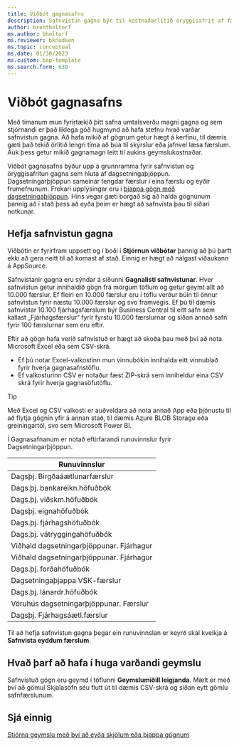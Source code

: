 ```yaml
---
title: Viðbót gagnasafns
description: Safnvistun gagna býr til kostnaðarlítið öryggisafrit af færslunum þínum.
author: brentholtorf
ms.author: bholtorf
ms.reviewer: bknudsen
ms.topic: conceptual
ms.date: 01/30/2023
ms.custom: bap-template
ms.search.form: 630
---
```


# <a name="the-data-archive-extension"></a><a name="the-data-archive-extension"></a>Viðbót gagnasafns

Með tímanum mun fyrirtækið þitt safna umtalsverðu magni gagna og sem stjórnandi er það líklega góð hugmynd að hafa stefnu hvað varðar safnvistun gagna. Að hafa mikið af gögnum getur hægt á kerfinu, til dæmis gæti það tekið örlítið lengri tíma að búa til skýrslur eða jafnvel læsa færslum. Auk þess getur mikið gagnamagn leitt til aukins geymslukostnaðar.

Viðbót gagnasafns býður upp á grunnramma fyrir safnvistun og öryggisafritun gagna sem hluta af dagsetningaþjöppun. Dagsetningarþjöppun sameinar tengdar færslur í eina færslu og eyðir frumefnunum. Frekari upplýsingar eru í  [þjappa gögn með dagsetningaþjöppun](admin-manage-documents.md#compress-data-with-date-compression). Hins vegar gæti borgað sig að halda gögnunum þannig að í stað þess að eyða þeim er hægt að safnvista þau til síðari notkunar.

## <a name="start-archiving-data"></a><a name="start-archiving-data"></a>Hefja safnvistun gagna

Viðbótin er fyrirfram uppsett og í boði í **Stjórnun viðbótar** þannig að þú þarft ekki að gera neitt til að komast af stað. Einnig er hægt að nálgast viðaukann á AppSource.

Safnvistanir gagna eru sýndar á síðunni **Gagnalisti safnvistunar**. Hver safnvistun getur innihaldið gögn frá mörgum töflum og getur geymt allt að 10.000 færslur. Ef fleiri en 10.000 færslur eru í töflu verður búin til önnur safnvistun fyrir næstu 10.000 færslur og svo framvegis. Ef þú til dæmis safnvistar 10.100 fjárhagsfærslum býr Business Central til eitt safn sem kallast „Fjárhagsfærslur“ fyrir fyrstu 10.000 færslurnar og síðan annað safn fyrir 100 færslurnar sem eru eftir.

Eftir að gögn hafa verið safnvistuð er hægt að skoða þau með því að nota Microsoft Excel eða sem CSV-skrá.

* Ef þú notar Excel-valkostinn mun vinnubókin innihalda eitt vinnublað fyrir hverja gagnasafnstöflu.
* Ef valkosturinn CSV er notaður fæst ZIP-skrá sem inniheldur eina CSV skrá fyrir hverja gagnasöfutöflu.

> [!TIP]
> Með Excel og CSV valkosti er auðveldara að nota annað App eða þjónustu til að flytja gögnin yfir á annan stað, til dæmis Azure BLOB Storage eða greiningartól, svo sem Microsoft Power BI.

Í Gagnasafnanum er notað eftirfarandi runuvinnslur fyrir Dagsetningarþjöppun.

|Runuvinnslur  |
|---------|
|Dagsþj. Birgðaáætlunarfærslur |
|Dags.þj. bankareikn.höfuðbók |
|Dags.þj. viðskm.höfuðbók |
|Dagsþj. eignahöfuðbók |
|Dags.þj. fjárhagshöfuðbók |
|Dags.þj. vátryggingahöfuðbók |
|Viðhald dagsetningarþjöppunar. Fjárhagur |
|Viðhald dagsetningarþjöppunar. Fjárhagur |
|Dags.þj. forðahöfuðbók |
|Dagsetningaþjappa VSK-færslur |
|Dags.þj. lánardr.höfuðbók |
|Vöruhús dagsetningarþjöppunar. Færslur |
|Dagsþj. Fjárhagsáætl.færslur |

Til að hefja safnvistun gagna þegar ein runuvinnslan er keyrð skal kveikja á **Safnvista eyddum færslum**.

## <a name="storage-considerations"></a><a name="storage-considerations"></a>Hvað þarf að hafa í huga varðandi geymslu

Safnvistuð gögn eru geymd í töflunni **Geymslumiðill leigjanda**. Mælt er með því að gömul Skjalasöfn séu flutt út til dæmis CSV-skrá og síðan eytt gömlu safnfærslunum.

## <a name="see-also"></a><a name="see-also"></a>Sjá einnig

[Stjórna geymslu með því að eyða skjölum eða þjappa gögnum](admin-manage-documents.md)
